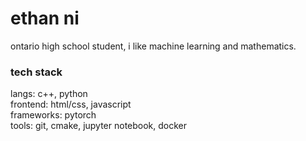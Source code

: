 # ethan ni

ontario high school student, i like machine learning and mathematics.

### tech stack

langs: c++, python  
frontend: html/css, javascript  
frameworks: pytorch  
tools: git, cmake, jupyter notebook, docker  
